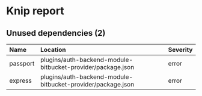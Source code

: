 # Knip report

## Unused dependencies (2)

| Name     | Location     | Severity |
| :------- | :----------- | :------- |
| passport | plugins/auth-backend-module-bitbucket-provider/package.json | error    |
| express  | plugins/auth-backend-module-bitbucket-provider/package.json | error    |

